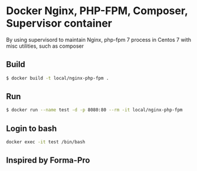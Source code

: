 # Docker Nginx, PHP-FPM, Composer, Supervisor container

By using supervisord to maintain Nginx, php-fpm 7 process in Centos 7 with misc utilities, such as composer

## Build

```bash
$ docker build -t local/nginx-php-fpm .
```

## Run

```bash
$ docker run --name test -d -p 8080:80 --rm -it local/nginx-php-fpm
```

## Login to bash
```bash
docker exec -it test /bin/bash
```

## Inspired by Forma-Pro
